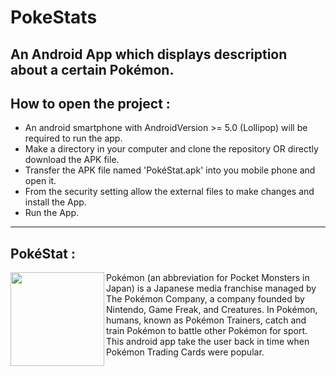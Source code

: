 # PokeStats
An Android App which displays description about a certain Pokémon.
---

## How to open the project :

- An android smartphone with AndroidVersion >= 5.0 (Lollipop) will be required to run the app.
- Make a directory in your computer and clone the repository OR directly download the APK file.
- Transfer the APK file named 'PokéStat.apk' into you mobile phone and open it.
- From the security setting allow the external files to make changes and install the App.
- Run the App.
---

## PokéStat :
<img align="left" width="150" height="150" src="https://user-images.githubusercontent.com/72121163/135018648-2047418e-73eb-4ad9-804b-3973a893f9f4.png">
<p>Pokémon (an abbreviation for Pocket Monsters in Japan) is a Japanese media franchise managed by The Pokémon Company, a company founded by Nintendo, Game Freak, and Creatures. In Pokémon, humans, known as Pokémon Trainers, catch and train Pokémon to battle other Pokémon for sport. This android app take the user back in time when Pokémon Trading Cards were popular. </p>


